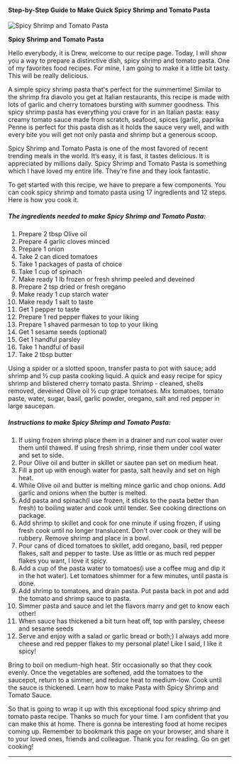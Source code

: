             

#### Step-by-Step Guide to Make Quick Spicy Shrimp and Tomato Pasta

![Spicy Shrimp and Tomato Pasta](https://img-global.cpcdn.com/recipes/6499224963252224/751x532cq70/spicy-shrimp-and-tomato-pasta-recipe-main-photo.jpg)

**Spicy Shrimp and Tomato Pasta**

Hello everybody, it is Drew, welcome to our recipe page. Today, I will show you a way to prepare a distinctive dish, spicy shrimp and tomato pasta. One of my favorites food recipes. For mine, I am going to make it a little bit tasty. This will be really delicious.

A simple spicy shrimp pasta that's perfect for the summertime! Similar to the shrimp fra diavolo you get at Italian restaurants, this recipe is made with lots of garlic and cherry tomatoes bursting with summer goodness. This spicy shrimp pasta has everything you crave for in an Italian pasta: easy creamy tomato sauce made from scratch, seafood, spices (garlic, paprika Penne is perfect for this pasta dish as it holds the sauce very well, and with every bite you will get not only pasta and shrimp but a generous scoop.

Spicy Shrimp and Tomato Pasta is one of the most favored of recent trending meals in the world. It’s easy, it is fast, it tastes delicious. It is appreciated by millions daily. Spicy Shrimp and Tomato Pasta is something which I have loved my entire life. They’re fine and they look fantastic.

To get started with this recipe, we have to prepare a few components. You can cook spicy shrimp and tomato pasta using 17 ingredients and 12 steps. Here is how you cook it.

##### The ingredients needed to make Spicy Shrimp and Tomato Pasta:

1.  Prepare 2 tbsp Olive oil
2.  Prepare 4 garlic cloves minced
3.  Prepare 1 onion
4.  Take 2 can diced tomatoes
5.  Take 1 packages of pasta of choice
6.  Take 1 cup of spinach
7.  Make ready 1 lb frozen or fresh shrimp peeled and deveined
8.  Prepare 2 tsp dried or fresh oregano
9.  Make ready 1 cup starch water
10.  Make ready 1 salt to taste
11.  Get 1 pepper to taste
12.  Prepare 1 red pepper flakes to your liking
13.  Prepare 1 shaved parmesan to top to your liking
14.  Get 1 sesame seeds (optional)
15.  Get 1 handful parsley
16.  Take 1 handful of basil
17.  Take 2 tbsp butter

Using a spider or a slotted spoon, transfer pasta to pot with sauce; add shrimp and ½ cup pasta cooking liquid. A quick and easy recipe for spicy shrimp and blistered cherry tomato pasta. Shrimp - cleaned, shells removed, deveined Olive oil ½ cup grape tomatoes. Mix tomatoes, tomato paste, water, sugar, basil, garlic powder, oregano, salt and red pepper in large saucepan.

##### Instructions to make Spicy Shrimp and Tomato Pasta:

1.  If using frozen shrimp place them in a drainer and run cool water over them until thawed. If using fresh shrimp, rinse them under cool water and set to side.
2.  Pour Olive oil and butter in skillet or sautee pan set on medium heat.
3.  Fill a pot up with enough water for pasta, salt heavily and set on high heat.
4.  While Olive oil and butter is melting mince garlic and chop onions. Add garlic and onions when the butter is melted.
5.  Add pasta and spinach(I use frozen, it sticks to the pasta better than fresh) to boiling water and cook until tender. See cooking directions on package.
6.  Add shrimp to skillet and cook for one minute if using frozen, if using fresh cook until no longer translucent. Don't over cook or they will be rubbery. Remove shrimp and place in a bowl.
7.  Pour cans of diced tomatoes to skillet, add oregano, basil, red pepper flakes, salt and pepper to taste. Use as little or as much red pepper flakes you want, I love it spicy.
8.  Add a cup of the pasta water to tomatoes(i use a coffee mug and dip it in the hot water). Let tomatoes shimmer for a few minutes, until pasta is done.
9.  Add shrimp to tomatoes, and drain pasta. Put pasta back in pot and add the tomato and shrimp sauce to pasta.
10.  Simmer pasta and sauce and let the flavors marry and get to know each other!
11.  When sauce has thickened a bit turn heat off, top with parsley, cheese and sesame seeds
12.  Serve and enjoy with a salad or garlic bread or both;) I always add more cheese and red pepper flakes to my personal plate! Like I said, I like it spicy!

Bring to boil on medium-high heat. Stir occasionally so that they cook evenly. Once the vegetables are softened, add the tomatoes to the saucepot, return to a simmer, and reduce heat to medium-low. Cook until the sauce is thickened. Learn how to make Pasta with Spicy Shrimp and Tomato Sauce.

So that is going to wrap it up with this exceptional food spicy shrimp and tomato pasta recipe. Thanks so much for your time. I am confident that you can make this at home. There is gonna be interesting food at home recipes coming up. Remember to bookmark this page on your browser, and share it to your loved ones, friends and colleague. Thank you for reading. Go on get cooking!

* * *